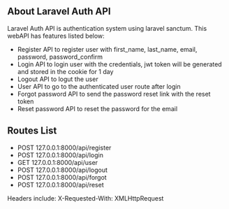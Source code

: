 ## About Laravel Auth API
Laravel Auth API is authentication system using laravel sanctum. This webAPI has features listed below:

- Register API to register user with first_name, last_name, email, password, password_confirm
- Login API to login user with the credentials, jwt token will be generated and stored in the cookie for 1 day
- Logout API to logut the user
- User API to go to the authenticated user route after login
- Forgot password API to send the password reset link with the reset token
- Reset password API to reset the password for the email

## Routes List
- POST 127.0.0.1:8000/api/register 
- POST 127.0.0.1:8000/api/login 
- GET 127.0.0.1:8000/api/user 
- POST 127.0.0.1:8000/api/logout 
- POST 127.0.0.1:8000/api/forgot 
- POST 127.0.0.1:8000/api/reset

Headers include: X-Requested-With: XMLHttpRequest